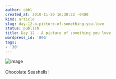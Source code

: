 ```yaml
---
author: cbhl
created_at: 2010-11-30 16:30:32 -0400
kind: article
slug: day-12-a-picture-of-something-you-love
status: publish
title: Day 12 - A picture of something you love
wordpress_id: '806'
tags:
- '30'
---
```


![image](http://images.azuresky.ca/blog/wp-content/uploads/2010/11/wpid-IMG_20101126_174428.jpg)\
\
Chocolate Seashells!
